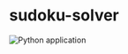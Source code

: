 # sudoku-solver
![Python application](https://github.com/tillschallau/sudoku-solver/workflows/Python%20application/badge.svg)
